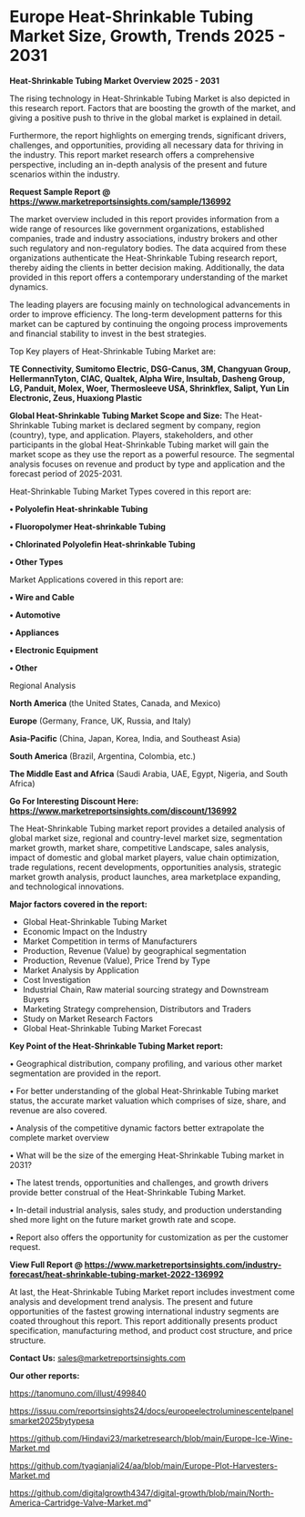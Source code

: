  # Europe Heat-Shrinkable Tubing Market Size, Growth, Trends 2025 - 2031

<Strong> Heat-Shrinkable Tubing Market Overview 2025 - 2031</strong>

The rising technology in Heat-Shrinkable Tubing Market is also depicted in this research report. Factors that are boosting the growth of the market, and giving a positive push to thrive in the global market is explained in detail.

Furthermore, the report highlights on emerging trends, significant drivers, challenges, and opportunities, providing all necessary data for thriving in the industry. This report market research offers a comprehensive perspective, including an in-depth analysis of the present and future scenarios within the industry.

<strong>Request Sample Report @ <a href=https://www.marketreportsinsights.com/sample/136992>https://www.marketreportsinsights.com/sample/136992</a></strong>

The market overview included in this report provides information from a wide range of resources like government organizations, established companies, trade and industry associations, industry brokers and other such regulatory and non-regulatory bodies. The data acquired from these organizations authenticate the Heat-Shrinkable Tubing research report, thereby aiding the clients in better decision making. Additionally, the data provided in this report offers a contemporary understanding of the market dynamics.

The leading players are focusing mainly on technological advancements in order to improve efficiency. The long-term development patterns for this market can be captured by continuing the ongoing process improvements and financial stability to invest in the best strategies.

Top Key players of Heat-Shrinkable Tubing Market are:

<strong>TE Connectivity, Sumitomo Electric, DSG-Canus, 3M, Changyuan Group, HellermannTyton, CIAC, Qualtek, Alpha Wire, Insultab, Dasheng Group, LG, Panduit, Molex, Woer, Thermosleeve USA, Shrinkflex, Salipt, Yun Lin Electronic, Zeus, Huaxiong Plastic</strong>

<strong><b>Global Heat-Shrinkable Tubing Market Scope and Size:</b></strong>
The Heat-Shrinkable Tubing market is declared segment by company, region (country), type, and application. Players, stakeholders, and other participants in the global Heat-Shrinkable Tubing market will gain the market scope as they use the report as a powerful resource. The segmental analysis focuses on revenue and product by type and application and the forecast period of 2025-2031.

Heat-Shrinkable Tubing Market Types covered in this report are:

<strong>• Polyolefin Heat-shrinkable Tubing

• Fluoropolymer Heat-shrinkable Tubing

• Chlorinated Polyolefin Heat-shrinkable Tubing

• Other Types</strong>

Market Applications covered in this report are:

<strong>• Wire and Cable

• Automotive

• Appliances

• Electronic Equipment

• Other</strong> 

Regional Analysis

<strong>North America</strong> (the United States, Canada, and Mexico)

<strong>Europe</strong> (Germany, France, UK, Russia, and Italy)

<strong>Asia-Pacific</strong> (China, Japan, Korea, India, and Southeast Asia)

<strong>South America</strong> (Brazil, Argentina, Colombia, etc.)

<strong>The Middle East and Africa</strong> (Saudi Arabia, UAE, Egypt, Nigeria, and South Africa)

<strong>Go For Interesting Discount Here: <a href=https://www.marketreportsinsights.com/discount/136992>https://www.marketreportsinsights.com/discount/136992</a></strong>

The Heat-Shrinkable Tubing market report provides a detailed analysis of global market size, regional and country-level market size, segmentation market growth, market share, competitive Landscape, sales analysis, impact of domestic and global market players, value chain optimization, trade regulations, recent developments, opportunities analysis, strategic market growth analysis, product launches, area marketplace expanding, and technological innovations.

<strong><b>Major factors covered in the report:</b></strong>
<ul>
  <li>Global Heat-Shrinkable Tubing Market </li>
  <li>Economic Impact on the Industry</li>
  <li>Market Competition in terms of Manufacturers</li>
  <li>Production, Revenue (Value) by geographical segmentation</li>
  <li>Production, Revenue (Value), Price Trend by Type</li>
  <li>Market Analysis by Application</li>
  <li>Cost Investigation</li>
  <li>Industrial Chain, Raw material sourcing strategy and Downstream Buyers</li>
  <li>Marketing Strategy comprehension, Distributors and Traders</li>
  <li>Study on Market Research Factors</li>
  <li>Global Heat-Shrinkable Tubing Market Forecast</li>
</ul>

<strong><b>Key Point of the Heat-Shrinkable Tubing Market report:</b></strong>

• Geographical distribution, company profiling, and various other market segmentation are provided in the report.

• For better understanding of the global Heat-Shrinkable Tubing market status, the accurate market valuation which comprises of size, share, and revenue are also covered.

• Analysis of the competitive dynamic factors better extrapolate the complete market overview

• What will be the size of the emerging Heat-Shrinkable Tubing market in 2031?

• The latest trends, opportunities and challenges, and growth drivers provide better construal of the Heat-Shrinkable Tubing Market.

• In-detail industrial analysis, sales study, and production understanding shed more light on the future market growth rate and scope.

• Report also offers the opportunity for customization as per the customer request.

<strong><b>View Full Report @ <a href=https://www.marketreportsinsights.com/industry-forecast/heat-shrinkable-tubing-market-2022-136992>https://www.marketreportsinsights.com/industry-forecast/heat-shrinkable-tubing-market-2022-136992</a></b></strong>


At last, the Heat-Shrinkable Tubing Market report includes investment come analysis and development trend analysis. The present and future opportunities of the fastest growing international industry segments are coated throughout this report. This report additionally presents product specification, manufacturing method, and product cost structure, and price structure.

<strong>Contact Us:</strong>
sales@marketreportsinsights.com

<strong>Our other reports:</strong>

<a href=https://tanomuno.com/illust/499840>https://tanomuno.com/illust/499840</a>

<a href=https://issuu.com/reportsinsights24/docs/europeelectroluminescentelpanelsmarket2025bytypesa>https://issuu.com/reportsinsights24/docs/europeelectroluminescentelpanelsmarket2025bytypesa</a>

<a href=https://github.com/Hindavi23/marketresearch/blob/main/Europe-Ice-Wine-Market.md>https://github.com/Hindavi23/marketresearch/blob/main/Europe-Ice-Wine-Market.md</a>

<a href=https://github.com/tyagianjali24/aa/blob/main/Europe-Plot-Harvesters-Market.md>https://github.com/tyagianjali24/aa/blob/main/Europe-Plot-Harvesters-Market.md</a>

<a href=https://github.com/digitalgrowth4347/digital-growth/blob/main/North-America-Cartridge-Valve-Market.md>https://github.com/digitalgrowth4347/digital-growth/blob/main/North-America-Cartridge-Valve-Market.md</a>"
